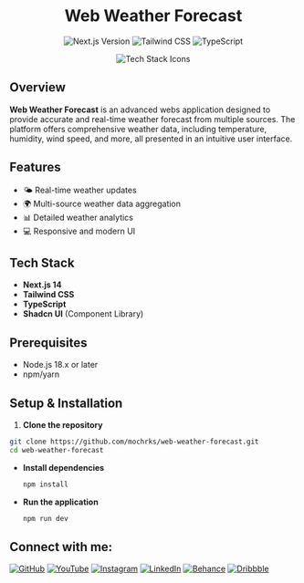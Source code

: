 <h1 align="center">Web Weather Forecast</h1>

<p align="center">
  <img src="https://img.shields.io/badge/Next.js-14-black" alt="Next.js Version" />
  <img src="https://img.shields.io/badge/Tailwind-CSS-blue" alt="Tailwind CSS" />
  <img src="https://img.shields.io/badge/TypeScript-blue" alt="TypeScript" />
</p>

<p align="center">
  <img src="https://skillicons.dev/icons?i=nextjs,tailwind,typescript,vercel" alt="Tech Stack Icons" />
</p>

## Overview

**Web Weather Forecast** is an advanced webs application designed to provide accurate and real-time weather forecast from multiple sources. The platform offers comprehensive weather data, including temperature, humidity, wind speed, and more, all presented in an intuitive user interface.

## Features

- 🌤️ Real-time weather updates
- 🌍 Multi-source weather data aggregation
- 📊 Detailed weather analytics
- 💻 Responsive and modern UI

## Tech Stack

- **Next.js 14**
- **Tailwind CSS**
- **TypeScript**
- **Shadcn UI** (Component Library)

## Prerequisites

- Node.js 18.x or later
- npm/yarn

## Setup & Installation

1. **Clone the repository**

```bash
git clone https://github.com/mochrks/web-weather-forecast.git
cd web-weather-forecast

```

- **Install dependencies**

    ```bash
   npm install
    ```

- **Run the application**

    ```bash
   npm run dev
    ```



## Connect with me:
[![GitHub](https://img.shields.io/badge/GitHub-333?style=for-the-badge&logo=github&logoColor=white)](https://github.com/mochrks)
[![YouTube](https://img.shields.io/badge/YouTube-FF0000?style=for-the-badge&logo=youtube&logoColor=white)](https://youtube.com/@Gdvisuel)
[![Instagram](https://img.shields.io/badge/Instagram-E4405F?style=for-the-badge&logo=instagram&logoColor=white)](https://instagram.com/mochrks)
[![LinkedIn](https://img.shields.io/badge/LinkedIn-0077B5?style=for-the-badge&logo=linkedin&logoColor=white)](https://linkedin.com/in/mochrks)
[![Behance](https://img.shields.io/badge/Behance-1769FF?style=for-the-badge&logo=behance&logoColor=white)](https://behance.net/mochrks)
[![Dribbble](https://img.shields.io/badge/Dribbble-EA4C89?style=for-the-badge&logo=dribbble&logoColor=white)](https://dribbble.com/mochrks)
